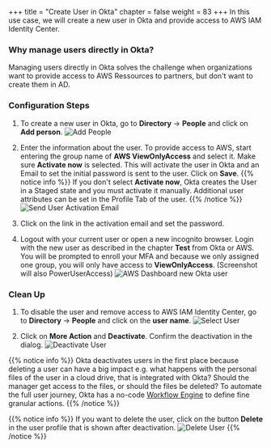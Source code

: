 +++
title = "Create User in Okta"
chapter = false
weight = 83
+++
In this use case, we will create a new user in Okta and provide access to AWS IAM Identity Center.

### Why manage users directly in Okta?
Managing users directly in Okta solves the challenge when organizations want to provide access to AWS Ressources to partners, but don't want to create them in AD.

### Configuration Steps
1. To create a new user in Okta, go to **Directory** -> **People** and click on **Add person**. 
![Add People](/images/730_add_people.png)

2. Enter the information about the user. To provide access to AWS, start entering the group name of **AWS ViewOnlyAccess** and select it. Make sure  **Activate now** is selected. This will activate the user in Okta and an Email to set the initial password is sent to the user. Click on **Save**.
{{% notice info %}}
If you don't select **Activate now**, Okta creates the User in a Staged state and you must activate it manually.
Additional user attributes can be set in the Profile Tab of the user.
{{% /notice %}}
![Send User Activation Email](/images/731_send_user_activation_email.png)

3. Click on the link in the activation email and set the password.
4. Logout with your current user or open a new incognito browser. Login with the new user as described in the chapter **Test** from Okta or AWS. You will be prompted to enroll your MFA and because we only assigned one group, you will only have access to **ViewOnlyAccess**. (Screenshot will also PowerUserAccess) 
![AWS Dashboard new Okta user](/images/732_aws_dashboard.png)

### Clean Up

1. To disable the user and remove access to AWS IAM Identity Center, go to **Directory** -> **People** and click on the **user name**.
![Select User](/images/733_select_user.png)

2. Click on **More Action** and **Deactivate**. Confirm the deactivation in the dialog.
![Deactivate User](/images/734_deactivate_user.png)

{{% notice info %}}
Okta deactivates users in the first place because deleting a user can have a big impact e.g. what happens with the personal files of the user in a cloud drive, that is integrated with Okta? Should the manager get access to the files, or should the files be deleted? To automate the full user journey, Okta has a no-code [Workflow Engine](https://www.okta.com/platform/workflows/workflows-for-lifecycle-management/) to define fine granular actions.
{{% /notice %}}

{{% notice info %}}
If you want to delete the user, click on the button **Delete** in the user profile that is shown after deactivation.
![Delete User](/images/736_delete_user.png)
{{% /notice %}}